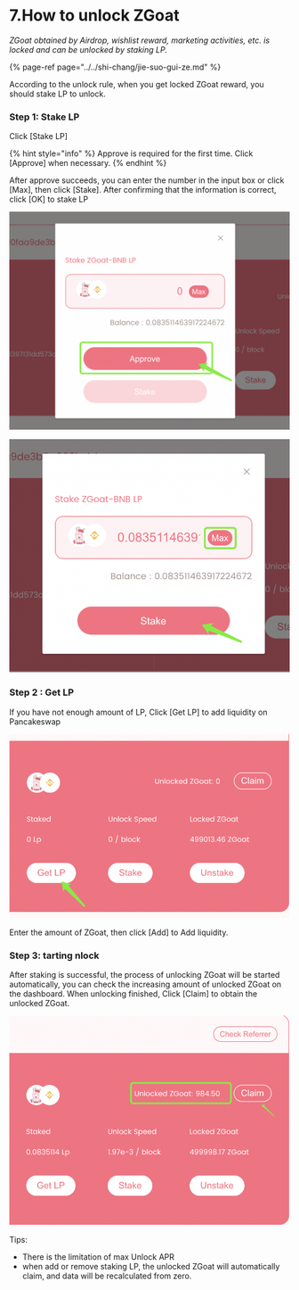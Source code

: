 # 7.How to unlock ZGoat

_ZGoat obtained by Airdrop, wishlist reward, marketing activities, etc. is locked and can be unlocked by staking LP._

{% page-ref page="../../shi-chang/jie-suo-gui-ze.md" %}

According to the unlock rule,  when you get locked ZGoat reward, you should stake LP to unlock.

### Step 1: Stake LP

Click \[Stake LP\]

{% hint style="info" %}
Approve is required for the first time. Click \[Approve\] when necessary. 
{% endhint %}

After approve succeeds, you can enter the number in the input box or click \[Max\], then click \[Stake\]. After confirming that the information is correct, click \[OK\] to stake LP

![](../../.gitbook/assets/ru-he-jie-suo-zgoat2.png)

![](../../.gitbook/assets/ru-he-jie-suo-zgoat3.png)

### Step 2 : Get LP

If you have not enough amount of LP, Click \[Get LP\] to add liquidity on Pancakeswap

![](../../.gitbook/assets/ru-he-jie-suo-zgoat1.png)

Enter the amount of ZGoat, then click \[Add\] to Add liquidity.

### Step 3: tarting nlock

After staking is successful, the process of unlocking ZGoat will be started automatically, you can check the increasing amount of unlocked ZGoat on the dashboard. When unlocking finished, Click \[Claim\] to obtain the unlocked ZGoat.

![](../../.gitbook/assets/ru-he-jie-suo-zgoat5.png)



Tips:

* There is the limitation of max Unlock APR
* when add or remove staking LP, the unlocked ZGoat will automatically claim, and data will be recalculated from zero.




